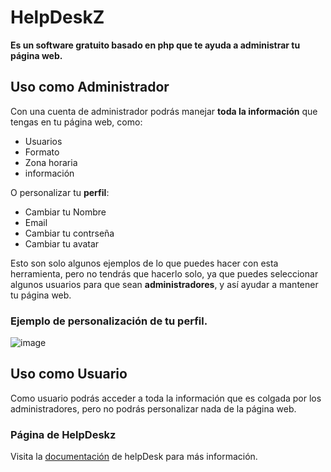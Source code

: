 # HelpDeskZ

**Es un software gratuito basado en php que te ayuda a administrar tu página web.**

## Uso como Administrador

Con una cuenta de administrador podrás manejar **toda la información** que tengas en tu página web, como:

- Usuarios
- Formato
- Zona horaria
- información

O personalizar tu **perfil**:

- Cambiar tu Nombre
- Email
- Cambiar tu contrseña
- Cambiar tu avatar

Esto son solo algunos ejemplos de lo que puedes hacer con esta herramienta, pero no tendrás que hacerlo solo, ya que puedes seleccionar algunos usuarios para que sean **administradores**, y así ayudar a mantener tu página web. 

### Ejemplo de personalización de tu perfil.
![image](https://user-images.githubusercontent.com/55486982/121778178-b1dfe600-cb8d-11eb-9b90-b53c2e9abbb3.png)


## Uso como Usuario

Como usuario podrás acceder a toda la información que es colgada por los administradores, pero no podrás personalizar nada de la página web.

### Página de HelpDeskz

Visita la [documentación](https://www.helpdeskz.com) de helpDesk para más información.
